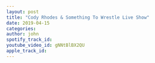 ```yaml
---
layout: post
title: "Cody Rhodes & Something To Wrestle Live Show"
date: 2019-04-15
categories:
author: john
spotify_track_id: 
youtube_video_id: gNNtBlBX2QU
apple_track_id: 
---
```

